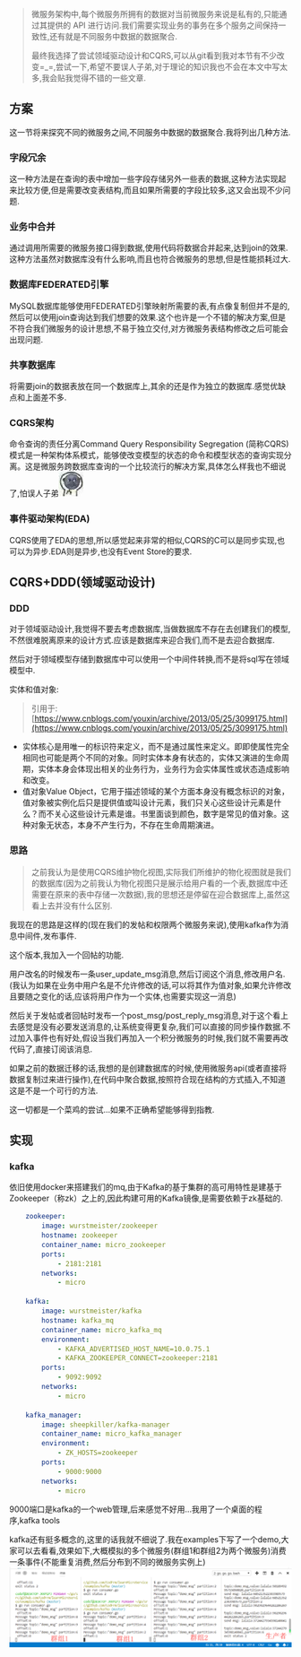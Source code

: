 > 微服务架构中,每个微服务所拥有的数据对当前微服务来说是私有的,只能通过其提供的 API 进行访问.我们需要实现业务的事务在多个服务之间保持一致性,还有就是不同服务中数据的数据聚合.
> 
> 最终我选择了尝试领域驱动设计和CQRS,可以从git看到我对本节有不少改变=_=,尝试一下,希望不要误人子弟,对于理论的知识我也不会在本文中写太多,我会贴我觉得不错的一些文章.

## 方案
这一节将来探究不同的微服务之间,不同服务中数据的数据聚合.我将列出几种方法.

### 字段冗余
这一种方法是在查询的表中增加一些字段存储另外一些表的数据,这种方法实现起来比较方便,但是需要改变表结构,而且如果所需要的字段比较多,这又会出现不少问题.

### 业务中合并
通过调用所需要的微服务接口得到数据,使用代码将数据合并起来,达到join的效果.这种方法虽然对数据库没有什么影响,而且也符合微服务的思想,但是性能损耗过大.

### 数据库FEDERATED引擎
MySQL数据库能够使用FEDERATED引擎映射所需要的表,有点像复制但并不是的,然后可以使用join查询达到我们想要的效果.这个也许是一个不错的解决方案,但是不符合我们微服务的设计思想,不易于独立交付,对方微服务表结构修改之后可能会出现问题.

### 共享数据库
将需要join的数据表放在同一个数据库上,其余的还是作为独立的数据库.感觉优缺点和上面差不多.

### CQRS架构
命令查询的责任分离Command Query Responsibility Segregation (简称CQRS)模式是一种架构体系模式，能够使改变模型的状态的命令和模型状态的查询实现分离。这是微服务跨数据库查询的一个比较流行的解决方案,具体怎么样我也不细说了,怕误人子弟![](img/bqb_3.jpg)

### 事件驱动架构(EDA)
CQRS使用了EDA的思想,所以感觉起来非常的相似,CQRS的C可以是同步实现,也可以为异步.EDA则是异步,也没有Event Store的要求.

## CQRS+DDD(领域驱动设计)

### DDD
对于领域驱动设计,我觉得不要去考虑数据库,当做数据库不存在去创建我们的模型,不然很难脱离原来的设计方式.应该是数据库来迎合我们,而不是去迎合数据库.

然后对于领域模型存储到数据库中可以使用一个中间件转换,而不是将sql写在领域模型中.

实体和值对象:
> 引用于:[https://www.cnblogs.com/youxin/archive/2013/05/25/3099175.html](https://www.cnblogs.com/youxin/archive/2013/05/25/3099175.html)
* 实体核心是用唯一的标识符来定义，而不是通过属性来定义。即即使属性完全相同也可能是两个不同的对象。同时实体本身有状态的，实体又演进的生命周期，实体本身会体现出相关的业务行为，业务行为会实体属性或状态造成影响和改变。
* 值对象Value Object，它用于描述领域的某个方面本身没有概念标识的对象，值对象被实例化后只是提供值或叫设计元素，我们只关心这些设计元素是什么？而不关心这些设计元素是谁。书里面谈到颜色，数字是常见的值对象。这种对象无状态，本身不产生行为，不存在生命周期演进。

### 思路
> 之前我认为是使用CQRS维护物化视图,实际我们所维护的物化视图就是我们的数据库(因为之前我认为物化视图只是展示给用户看的一个表,数据库中还需要在原来的表中存储一次数据),我的思想还是停留在迎合数据库上,虽然这看上去并没有什么区别.

我现在的思路是这样的(现在我们的发帖和权限两个微服务来说),使用kafka作为消息中间件,发布事件.

这个版本,我加入一个回帖的功能.

用户改名的时候发布一条user_update_msg消息,然后订阅这个消息,修改用户名.(我认为如果在业务中用户名是不允许修改的话,可以将其作为值对象,如果允许修改且要随之变化的话,应该将用户作为一个实体,也需要实现这一消息)

然后关于发帖或者回帖时发布一个post_msg/post_reply_msg消息,对于这个看上去感觉是没有必要发送消息的,让系统变得更复杂,我们可以直接的同步操作数据.不过加入事件也有好处,假设当我们再加入一个积分微服务的时候,我们就不需要再改代码了,直接订阅该消息.

如果之前的数据迁移的话,我想的是创建数据库的时候,使用微服务api(或者直接将数据复制过来进行操作),在代码中聚合数据,按照符合现在结构的方式插入,不知道这是不是一个可行的方法.

这一切都是一个菜鸡的尝试...如果不正确希望能够得到指教.

## 实现

### kafka
依旧使用docker来搭建我们的mq,由于Kafka的基于集群的高可用特性是建基于Zookeeper（称zk）之上的,因此构建可用的Kafka镜像,是需要依赖于zk基础的.
```yaml
    zookeeper:
        image: wurstmeister/zookeeper
        hostname: zookeeper
        container_name: micro_zookeeper
        ports:
            - 2181:2181
        networks: 
            - micro

    kafka:
        image: wurstmeister/kafka
        hostname: kafka_mq
        container_name: micro_kafka_mq
        environment: 
            - KAFKA_ADVERTISED_HOST_NAME=10.0.75.1
            - KAFKA_ZOOKEEPER_CONNECT=zookeeper:2181
        ports:
            - 9092:9092
        networks: 
            - micro

    kafka_manager:
        image: sheepkiller/kafka-manager
        container_name: micro_kafka_manager
        environment:
            - ZK_HOSTS=zookeeper
        ports:  
            - 9000:9000
        networks: 
            - micro
```
9000端口是kafka的一个web管理,后来感觉不好用...我用了一个桌面的程序,kafka tools

kafka还有挺多概念的,这里的话我就不细说了.我在examples下写了一个demo,大家可以去看看,效果如下,大概模拟的多个微服务(群组1和群组2为两个微服务)消费一条事件(不能重复消费,然后分布到不同的微服务实例上)
![](img/6_1.png)

